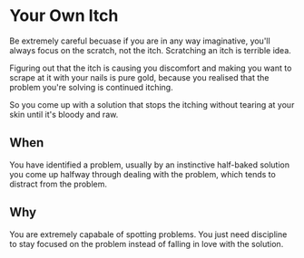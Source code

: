 # Your Own Itch

Be extremely careful becuase if you are in any way imaginative, you'll always focus on the scratch, not the itch. Scratching an itch is terrible idea.

Figuring out that the itch is causing you discomfort and making you want to scrape at it with your nails is pure gold, because you realised that the problem you're solving is continued itching.

So you come up with a solution that stops the itching without tearing at your skin until it's bloody and raw.

## When

You have identified a problem, usually by an instinctive half-baked solution you come up halfway through dealing with the problem, which tends to distract from the problem.

## Why

You are extremely capabale of spotting problems. You just need discipline to stay focused on the problem instead of falling in love with the solution.